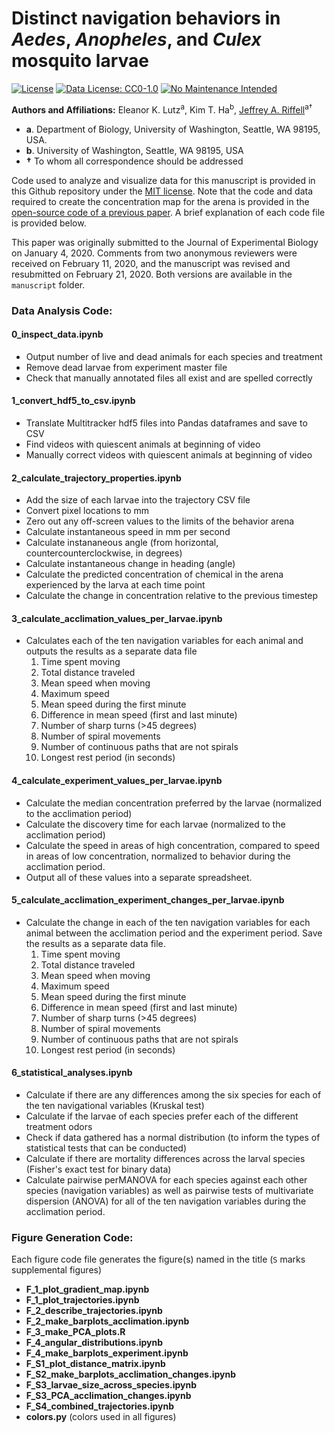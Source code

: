 # Distinct navigation behaviors in *Aedes*, *Anopheles*, and *Culex* mosquito larvae
[![License](https://img.shields.io/github/license/mashape/apistatus.svg)](http://doge.mit-license.org)
[![Data License: CC0-1.0](https://img.shields.io/badge/Data%20License-CC0--1.0-lightgrey)](http://creativecommons.org/publicdomain/zero/1.0/)
[![No Maintenance Intended](http://unmaintained.tech/badge.svg)](http://unmaintained.tech/)

**Authors and Affiliations:** Eleanor K. Lutz<sup>a</sup>, Kim T. Ha<sup>b</sup>, [Jeffrey A. Riffell](http://faculty.washington.edu/jriffell/)<sup>a†</sup>

  - **a**. Department of Biology, University of Washington, Seattle, WA 98195, USA.
  - **b**. University of Washington, Seattle, WA 98195, USA
  - **†** To whom all correspondence should be addressed</sup>

Code used to analyze and visualize data for this manuscript is provided in this Github repository under the [MIT license](https://choosealicense.com/licenses/mit/). Note that the code and data required to create the concentration map for the arena is provided in the [open-source code of a previous paper](https://github.com/eleanorlutz/aedes-aegypti-2019). A brief explanation of each code file is provided below.

This paper was originally submitted to the Journal of Experimental Biology on January 4, 2020. Comments from two anonymous reviewers were received on February 11, 2020, and the manuscript was revised and resubmitted on February 21, 2020. Both versions are available in the `manuscript` folder.

### Data Analysis Code:
#### 0_inspect_data.ipynb
- Output number of live and dead animals for each species and treatment
- Remove dead larvae from experiment master file
- Check that manually annotated files all exist and are spelled correctly

#### 1_convert_hdf5_to_csv.ipynb
- Translate Multitracker hdf5 files into Pandas dataframes and save to CSV
- Find videos with quiescent animals at beginning of video
- Manually correct videos with quiescent animals at beginning of video

#### 2_calculate_trajectory_properties.ipynb
- Add the size of each larvae into the trajectory CSV file
- Convert pixel locations to mm
- Zero out any off-screen values to the limits of the behavior arena
- Calculate instantaneous speed in mm per second
- Calculate instananeous angle (from horizontal, countercounterclockwise, in degrees)
- Calculate instantaneous change in heading (angle)
- Calculate the predicted concentration of chemical in the arena experienced by the larva at each time point
- Calculate the change in concentration relative to the previous timestep

#### 3_calculate_acclimation_values_per_larvae.ipynb
- Calculates each of the ten navigation variables for each animal and outputs the results as a separate data file
	1. Time spent moving
	2. Total distance traveled
	3. Mean speed when moving
	4. Maximum speed
	5. Mean speed during the first minute 
	6. Difference in mean speed (first and last minute)
	7. Number of sharp turns (>45 degrees)
	8. Number of spiral movements
	9. Number of continuous paths that are not spirals
	10. Longest rest period (in seconds)

#### 4_calculate_experiment_values_per_larvae.ipynb
- Calculate the median concentration preferred by the larvae (normalized to the acclimation period)
- Calculate the discovery time for each larvae (normalized to the acclimation period)
- Calculate the speed in areas of high concentration, compared to speed in areas of low concentration, normalized to behavior during the acclimation period. 
- Output all of these values into a separate spreadsheet. 

#### 5_calculate_acclimation_experiment_changes_per_larvae.ipynb
- Calculate the change in each of the ten navigation variables for each animal between the acclimation period and the experiment period. Save the results as a separate data file. 
	1. Time spent moving
	2. Total distance traveled
	3. Mean speed when moving
	4. Maximum speed
	5. Mean speed during the first minute 
	6. Difference in mean speed (first and last minute)
	7. Number of sharp turns (>45 degrees)
	8. Number of spiral movements
	9. Number of continuous paths that are not spirals
	10. Longest rest period (in seconds)

#### 6_statistical_analyses.ipynb
- Calculate if there are any differences among the six species for each of the ten navigational variables (Kruskal test)
- Calculate if the larvae of each species prefer each of the different treatment odors
- Check if data gathered has a normal distribution (to inform the types of statistical tests that can be conducted)
- Calculate if there are mortality differences across the larval species (Fisher's exact test for binary data)
- Calculate pairwise perMANOVA for each species against each other species (navigation variables) as well as pairwise tests of multivariate dispersion (ANOVA) for all of the ten navigation variables during the acclimation period.

### Figure Generation Code:
Each figure code file generates the figure(s) named in the title (`S` marks supplemental figures)
- **F_1_plot_gradient_map.ipynb**
- **F_1_plot_trajectories.ipynb**
- **F_2_describe_trajectories.ipynb**
- **F_2_make_barplots_acclimation.ipynb**
- **F_3_make_PCA_plots.R**
- **F_4_angular_distributions.ipynb**
- **F_4_make_barplots_experiment.ipynb**
- **F_S1_plot_distance_matrix.ipynb**
- **F_S2_make_barplots_acclimation_changes.ipynb**
- **F_S3_larvae_size_across_species.ipynb**
- **F_S3_PCA_acclimation_changes.ipynb**
- **F_S4_combined_trajectories.ipynb**
- **colors.py** (colors used in all figures)
